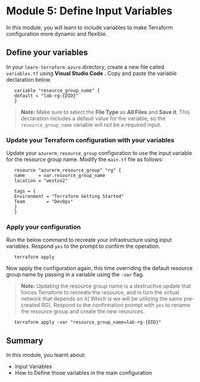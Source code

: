 # Module 5: Define Input Variables

In this module, you will learn to include variables to make Terraform configuration more dynamic and flexible.

## Define your variables

In your `learn-terraform-azure` directory, create a new file called `variables.tf` using **Visual Studio Code** . Copy and paste the variable declaration below.

   ```
      variable "resource_group_name" {
      default = "lab-rg-{DID}"
      }
   ```
   
   >**Note:** Make sure to select the **File Type** as **All Files** and **Save it**.
   >This declaration includes a default value for the variable, so the `resource_group_name` variable will not be a required input.

### Update your Terraform configuration with your variables

Update your `azurerm_resource_group` configuration to use the input variable for the resource group name. Modify the `main.tf` file as follows:

   ```
      resource "azurerm_resource_group" "rg" {
      name     = var.resource_group_name
      location = "westus2"
      
      tags = {
      Environment = "Terraform Getting Started"
      Team        = "DevOps"
      }
      }
   ```
   
### Apply your configuration

Run the below command to recreate your infrastructure using input variables. Respond `yes` to the prompt to confirm the operation.

   ```
      terraform apply
   ```
   
Now apply the configuration again, this time overriding the default resource group name by passing in a variable using the `-var` flag.
>**Note:** Updating the resource group name is a destructive update that forces Terraform to recreate the resource, and in turn the virtual network that depends on it( Which is we will be utilizing the same pre-created RG). Respond to the confirmation prompt with `yes` to rename the resource group and create the new resources.

   ```
      terraform apply -var "resource_group_name=lab-rg-{DID}"
   ```
   
## Summary

In this module, you learnt about:

   - Input Variables
   - How to Define those variables in the main configuration

